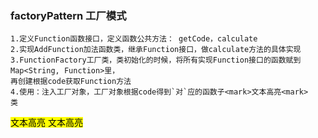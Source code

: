 ### factoryPattern 工厂模式
```
1.定义Function函数接口，定义函数公共方法： getCode，calculate
2.实现AddFunction加法函数类，继承Function接口，做calculate方法的具体实现
3.FunctionFactory工厂类，类初始化的时候，将所有实现Function接口的函数赋到Map<String, Function>里，
再创建根据code获取Function方法
4.使用：注入工厂对象，工厂对象根据code得到`对`应的函数子<mark>文本高亮<mark>
类
```
<mark>文本高亮<mark>
<mark>文本高亮</mark>